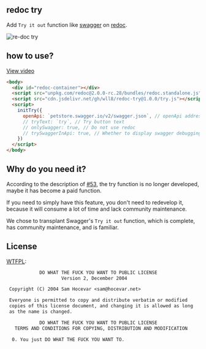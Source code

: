 ## redoc try
Add `Try it out` function like [swagger](https://petstore.swagger.io/) on [redoc](https://github.com/Redocly/redoc).

![re-doc try](https://github.com/wll8/redoc-try/raw/master/redoc_WX20200518-152825.png)

## how to use?

[View video](https://cdn.jsdelivr.net/gh/wll8/static/Video_20200518145834_redoc_show.mp4)

``` html
<body>
  <div id="redoc-container"></div>
  <script src="unpkg.com/redoc@2.0.0-rc.28/bundles/redoc.standalone.js"> </script>
  <script src="cdn.jsdelivr.net/gh/wll8/redoc-try@1.0.0/try.js"></script>
  <script>
    initTry({
      openApi: `petstore.swagger.io/v2/swagger.json`, // openApi address
      // tryText: `try`, // Try button text
      // onlySwagger: true, // Do not use redoc
      // trySwaggerInApi: true, // Whether to display swagger debugging window under api?
    })
  </script>
</body>
```

## Why do you need it?

According to the description of [#53]((https://github.com/Redocly/redoc/issues/53) ), the try function is no longer developed, maybe it has become a paid function.

If you need to simply have this feature, you don't need to redevelop it, because it will consume a lot of time and lack community maintenance.

We chose to transplant Swagger's `Try it out` function, which is complete, has community maintenance, and is familiar.


## License

[WTFPL](https://en.wikipedia.org/wiki/WTFPL):

``` txt
            DO WHAT THE FUCK YOU WANT TO PUBLIC LICENSE
                    Version 2, December 2004

 Copyright (C) 2004 Sam Hocevar <sam@hocevar.net>

 Everyone is permitted to copy and distribute verbatim or modified
 copies of this license document, and changing it is allowed as long
 as the name is changed.

            DO WHAT THE FUCK YOU WANT TO PUBLIC LICENSE
   TERMS AND CONDITIONS FOR COPYING, DISTRIBUTION AND MODIFICATION

  0. You just DO WHAT THE FUCK YOU WANT TO.

```
